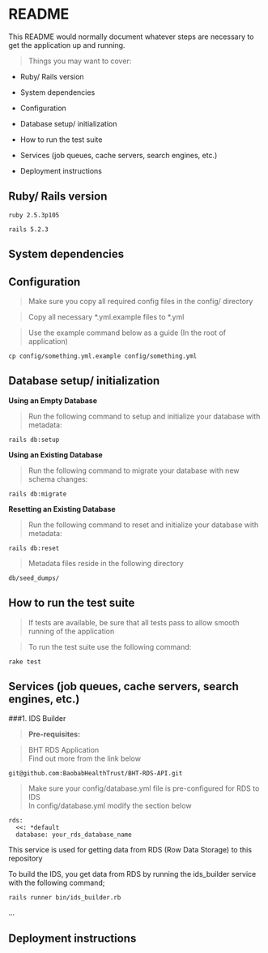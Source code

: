 # README

This README would normally document whatever steps are necessary to get the
application up and running.

> Things you may want to cover:

* Ruby/ Rails version

* System dependencies

* Configuration

* Database setup/ initialization

* How to run the test suite

* Services (job queues, cache servers, search engines, etc.)

* Deployment instructions

## Ruby/ Rails version

    ruby 2.5.3p105
    
    rails 5.2.3

## System dependencies

## Configuration

> Make sure you copy all required config files in the config/ directory

> Copy all necessary *.yml.example files to *.yml

> Use the example command below as a guide (In the root of application)

    cp config/something.yml.example config/something.yml
    
## Database setup/ initialization
  
**Using an Empty Database**  
> Run the following command to setup and initialize your database with metadata:
  
    rails db:setup
    
**Using an Existing Database**
> Run the following command to migrate your database with new schema changes:
  
    rails db:migrate
    
**Resetting an Existing Database**
> Run the following command to reset and initialize your database with metadata:
  
    rails db:reset    
    
> Metadata files reside in the following directory

    db/seed_dumps/

## How to run the test suite

> If tests are available, be sure that all tests pass to allow smooth running of the application

> To run the test suite use the following command:

    rake test
    
## Services (job queues, cache servers, search engines, etc.)

###1. IDS Builder

> **Pre-requisites:**  

>BHT RDS Application  
Find out more from the link below

    git@github.com:BaobabHealthTrust/BHT-RDS-API.git
    
>Make sure your config/database.yml file is pre-configured for RDS to IDS  
In config/database.yml modify the section below

    rds:
      <<: *default
      database: your_rds_database_name
   
This service is used for getting data from RDS (Row Data Storage) to this repository

To build the IDS, you get data from RDS by running the ids_builder service with the following command;

    rails runner bin/ids_builder.rb
    
 
...

## Deployment instructions    